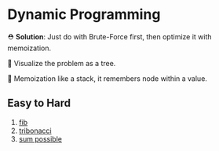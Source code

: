 # Dynamic Programming

⛑️ **Solution**: Just do with Brute-Force first, then optimize it with memoization.

🌳 Visualize the problem as a tree.

🤔 Memoization like a stack, it remembers node within a value.

## Easy to Hard

1. [fib](./fib.js)
2. [tribonacci](./tribonacci.js)
3. [sum possible](./sum-possible.js)

